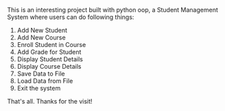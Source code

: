 This is an interesting project built with python oop, a Student Management System where users can do following things:

1. Add New Student
2. Add New Course
3. Enroll Student in Course
4. Add Grade for Student
5. Display Student Details
6. Display Course Details
7. Save Data to File
8. Load Data from File
0. Exit the system

That's all. Thanks for the visit!
